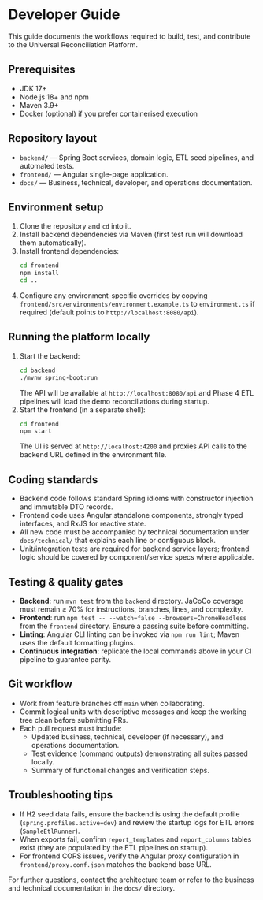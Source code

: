# Developer Guide

This guide documents the workflows required to build, test, and contribute to the Universal Reconciliation Platform.

## Prerequisites
- JDK 17+
- Node.js 18+ and npm
- Maven 3.9+
- Docker (optional) if you prefer containerised execution

## Repository layout
- `backend/` — Spring Boot services, domain logic, ETL seed pipelines, and automated tests.
- `frontend/` — Angular single-page application.
- `docs/` — Business, technical, developer, and operations documentation.

## Environment setup
1. Clone the repository and `cd` into it.
2. Install backend dependencies via Maven (first test run will download them automatically).
3. Install frontend dependencies:
   ```bash
   cd frontend
   npm install
   cd ..
   ```
4. Configure any environment-specific overrides by copying `frontend/src/environments/environment.example.ts` to `environment.ts` if required (default points to `http://localhost:8080/api`).

## Running the platform locally
1. Start the backend:
   ```bash
   cd backend
   ./mvnw spring-boot:run
   ```
   The API will be available at `http://localhost:8080/api` and Phase 4 ETL pipelines will load the demo reconciliations during startup.
2. Start the frontend (in a separate shell):
   ```bash
   cd frontend
   npm start
   ```
   The UI is served at `http://localhost:4200` and proxies API calls to the backend URL defined in the environment file.

## Coding standards
- Backend code follows standard Spring idioms with constructor injection and immutable DTO records.
- Frontend code uses Angular standalone components, strongly typed interfaces, and RxJS for reactive state.
- All new code must be accompanied by technical documentation under `docs/technical/` that explains each line or contiguous block.
- Unit/integration tests are required for backend service layers; frontend logic should be covered by component/service specs where applicable.

## Testing & quality gates
- **Backend**: run `mvn test` from the `backend` directory. JaCoCo coverage must remain ≥ 70% for instructions, branches, lines, and complexity.
- **Frontend**: run `npm test -- --watch=false --browsers=ChromeHeadless` from the `frontend` directory. Ensure a passing suite before committing.
- **Linting**: Angular CLI linting can be invoked via `npm run lint`; Maven uses the default formatting plugins.
- **Continuous integration**: replicate the local commands above in your CI pipeline to guarantee parity.

## Git workflow
- Work from feature branches off `main` when collaborating.
- Commit logical units with descriptive messages and keep the working tree clean before submitting PRs.
- Each pull request must include:
  - Updated business, technical, developer (if necessary), and operations documentation.
  - Test evidence (command outputs) demonstrating all suites passed locally.
  - Summary of functional changes and verification steps.

## Troubleshooting tips
- If H2 seed data fails, ensure the backend is using the default profile (`spring.profiles.active=dev`) and review the startup logs for ETL errors (`SampleEtlRunner`).
- When exports fail, confirm `report_templates` and `report_columns` tables exist (they are populated by the ETL pipelines on startup).
- For frontend CORS issues, verify the Angular proxy configuration in `frontend/proxy.conf.json` matches the backend base URL.

For further questions, contact the architecture team or refer to the business and technical documentation in the `docs/` directory.
